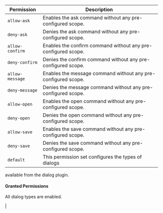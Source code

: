 | Permission | Description |
|------|-----|
|`allow-ask`|Enables the ask command without any pre-configured scope.|
|`deny-ask`|Denies the ask command without any pre-configured scope.|
|`allow-confirm`|Enables the confirm command without any pre-configured scope.|
|`deny-confirm`|Denies the confirm command without any pre-configured scope.|
|`allow-message`|Enables the message command without any pre-configured scope.|
|`deny-message`|Denies the message command without any pre-configured scope.|
|`allow-open`|Enables the open command without any pre-configured scope.|
|`deny-open`|Denies the open command without any pre-configured scope.|
|`allow-save`|Enables the save command without any pre-configured scope.|
|`deny-save`|Denies the save command without any pre-configured scope.|
|`default`|This permission set configures the types of dialogs
available from the dialog plugin.

#### Granted Permissions

All dialog types are enabled.


|
